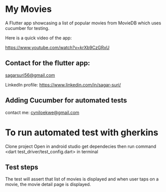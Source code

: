 # My Movies

A Flutter app showcasing a list of popular movies from MovieDB which uses cucumber for testing. 

Here is a quick video of the app:

https://www.youtube.com/watch?v=krXb9CzGRxU

## Contact for the flutter app:

sagarsuri56@gmail.com

LinkedIn profile: 
https://www.linkedin.com/in/sagar-suri/

## Adding Cucumber for automated tests
contact me:
cyniloekwe@gmail.com

# To run automated test with gherkins

Clone project
Open in android studio
get dependecies then
run command <dart test_driver/test_config.dart> in terminal
## Test steps
The test will assert that list of movies is displayed
and when user taps on a movie, the movie detail page is displayed.


